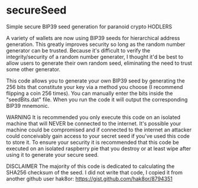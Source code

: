 # secureSeed
Simple secure BIP39 seed generation for paranoid crypto HODLERS

A variety of wallets are now using BIP39 seeds for hierarchical address generation.  This greatly improves security so long as the random number generator can be trusted.  Because it's difficult to verify the integrity/security of a random number generater, I thought it'd be best to allow users to generate their own random seed, eliminating the need to trust some other generator.

This code allows you to generate your own BIP39 seed by generating the 256 bits that constitute your key via a method you choose (I recommend flipping a coin 256 times).  You can manually enter the bits inside the "seedBits.dat" file.  When you run the code it will output the corresponding BIP39 mnemonic.

WARNING
It is recommended you only execute this code on an isolated machine that will NEVER be connected to the internet.  It's possible your machine could be compromised and if connected to the internet an attacker could conceivably gain access to your secret seed if you've used this code to store it.  To ensure your security it is recommended that this code be executed on an isolated raspberry pie that you destroy or at least wipe after using it to generate your secure seed.


DISCLAIMER
The majority of this code is dedicated to calculating the SHA256 checksum of the seed.  I did not write that code, I copied it from another github user hak8or:
https://gist.github.com/hak8or/8794351

